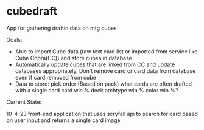 # cubedraft

App for gathering draftin data on mtg cubes

Goals:

- Able to import Cube data (raw text card list or imported from service like Cube Cobra(CC)) and store cubes in database
- Automatically update cubes that are linked from CC and update databases appropriately. Don't remove card or card data from
  database even if card removed from cube
- Data to store:
  pick order (Based on pack)
  what cards are often drafted with a single card
  card win %
  deck archtype win %
  color win %?

Current State:

10-4-23 front-end application that uses scryfall api to search for card based on user input and returns a single card image
